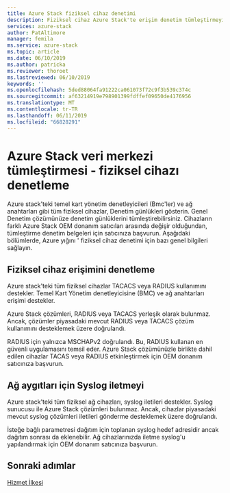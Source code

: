 ```yaml
---
title: Azure Stack fiziksel cihaz denetimi
description: Fiziksel cihaz Azure Stack'te erişim denetim tümleştirmeyi öğrenin
services: azure-stack
author: PatAltimore
manager: femila
ms.service: azure-stack
ms.topic: article
ms.date: 06/10/2019
ms.author: patricka
ms.reviewer: thoroet
ms.lastreviewed: 06/10/2019
keywords: ''
ms.openlocfilehash: 5ded88064fa91222ca061073f72c9f3b539c374c
ms.sourcegitcommit: af63214919e798901399fdffef09650de4176956
ms.translationtype: MT
ms.contentlocale: tr-TR
ms.lasthandoff: 06/11/2019
ms.locfileid: "66828291"
---
```

# <a name="azure-stack-datacenter-integration---physical-device-auditing"></a>Azure Stack veri merkezi tümleştirmesi - fiziksel cihazı denetleme

Azure stack'teki temel kart yönetim denetleyicileri (Bmc'ler) ve ağ anahtarları gibi tüm fiziksel cihazlar, Denetim günlükleri gösterin. Genel Denetim çözümünüze denetim günlüklerini tümleştirebilirsiniz. Cihazların farklı Azure Stack OEM donanım satıcıları arasında değişir olduğundan, tümleştirme denetim belgeleri için satıcınıza başvurun.
Aşağıdaki bölümlerde, Azure yığını ' fiziksel cihaz denetimi için bazı genel bilgileri sağlayın.  

## <a name="physical-device-access-auditing"></a>Fiziksel cihaz erişimini denetleme

Azure stack'teki tüm fiziksel cihazlar TACACS veya RADIUS kullanımını destekler. Temel Kart Yönetim denetleyicisine (BMC) ve ağ anahtarları erişimi destekler.

Azure Stack çözümleri, RADIUS veya TACACS yerleşik olarak bulunmaz. Ancak, çözümler piyasadaki mevcut RADIUS veya TACACS çözüm kullanımını desteklemek üzere doğrulandı.

RADIUS için yalnızca MSCHAPv2 doğrulandı. Bu, RADIUS kullanan en güvenli uygulamasını temsil eder.
Azure Stack çözümünüzle birlikte dahil edilen cihazlar TACAS veya RADIUS etkinleştirmek için OEM donanım satıcınıza başvurun.

## <a name="syslog-forwarding-for-network-devices"></a>Ağ aygıtları için Syslog iletmeyi

Azure stack'teki tüm fiziksel ağ cihazları, syslog iletileri destekler. Syslog sunucusu ile Azure Stack çözümleri bulunmaz. Ancak, cihazlar piyasadaki mevcut syslog çözümleri iletileri gönderme desteklemek üzere doğrulandı.

İsteğe bağlı parametresi dağıtım için toplanan syslog hedef adresidir ancak dağıtım sonrası da eklenebilir. Ağ cihazlarınızda iletme syslog'u yapılandırmak için OEM donanım satıcınıza başvurun.

## <a name="next-steps"></a>Sonraki adımlar

[Hizmet İlkesi](azure-stack-servicing-policy.md)
